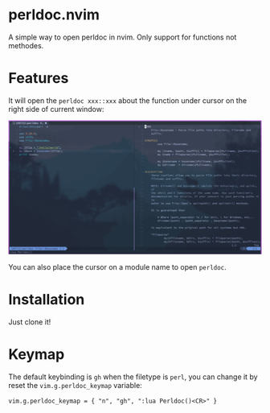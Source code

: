 # perldoc.nvim

A simple way to open perldoc in nvim. Only support for functions not methodes.

# Features

It will open the `perldoc xxx::xxx` about the function under cursor on the right side of current window:

![](./img/test.png)

You can also place the cursor on a module name to open `perldoc`.

# Installation

Just clone it!

# Keymap

The default keybinding is `gh` when the filetype is `perl`, you can change it by reset the `vim.g.perldoc_keymap` variable:

    vim.g.perldoc_keymap = { "n", "gh", ":lua Perldoc()<CR>" }


